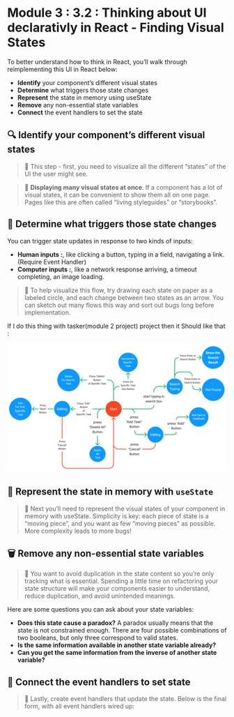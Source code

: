 # Module 3 : 3.2 : Thinking about UI declarativly in React - Finding Visual States

To better understand how to think in React, you’ll walk through reimplementing this UI in React below:

- **Identify** your component’s different visual states
- **Determine** what triggers those state changes
- **Represent** the state in memory using useState
- **Remove** any non-essential state variables
- **Connect** the event handlers to set the state

## 🔍 Identify your component’s different visual states

> 📗 This step - first, you need to visualize all the different “states” of the UI the user might see.

> 📗 **Displaying many visual states at once**. If a component has a lot of visual states, it can be convenient to show them all on one page. Pages like this are often called “living styleguides” or “storybooks”.

## 🔫 Determine what triggers those state changes

You can trigger state updates in response to two kinds of inputs:

- **Human inputs :**, like clicking a button, typing in a field, navigating a link. (Require Event Handler)
- **Computer inputs :**, like a network response arriving, a timeout completing, an image loading.

> 📗 To help visualize this flow, try drawing each state on paper as a labeled circle, and each change between two states as an arrow. You can sketch out many flows this way and sort out bugs long before implementation.

If I do this thing with tasker(module 2 project) project then it Should like that :

![State Maping](./forReadMe/state_maping.png)

## 🧠 Represent the state in memory with `useState`

> 📗 Next you’ll need to represent the visual states of your component in memory with useState. Simplicity is key: each piece of state is a “moving piece”, and you want as few “moving pieces” as possible. More complexity leads to more bugs!

## 🗑️ Remove any non-essential state variables

> 📗 You want to avoid duplication in the state content so you’re only tracking what is essential. Spending a little time on refactoring your state structure will make your components easier to understand, reduce duplication, and avoid unintended meanings.

Here are some questions you can ask about your state variables:

- **Does this state cause a paradox?** A paradox usually means that the state is not constrained enough. There are four possible combinations of two booleans, but only three correspond to valid states.
- **Is the same information available in another state variable already?**
- **Can you get the same information from the inverse of another state variable?**

## 🛜 Connect the event handlers to set state

> 📗 Lastly, create event handlers that update the state. Below is the final form, with all event handlers wired up:
